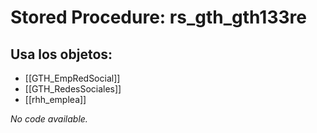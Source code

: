 # Stored Procedure: rs_gth_gth133re

## Usa los objetos:
- [[GTH_EmpRedSocial]]
- [[GTH_RedesSociales]]
- [[rhh_emplea]]

*No code available.*
